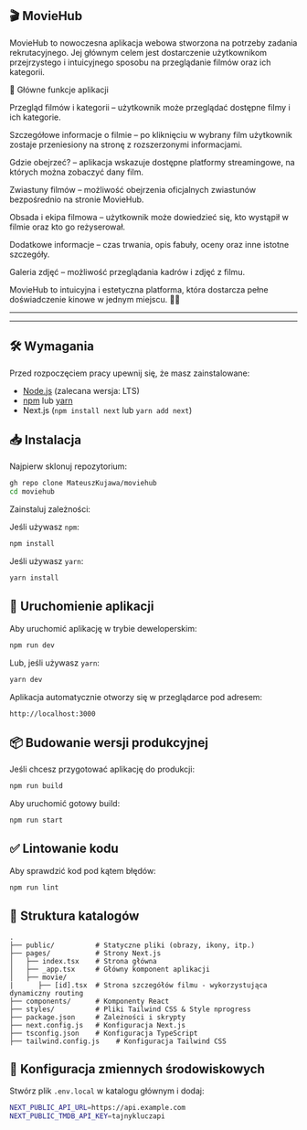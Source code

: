 ## 🎬 MovieHub

MovieHub to nowoczesna aplikacja webowa stworzona na potrzeby zadania rekrutacyjnego. Jej głównym celem jest dostarczenie użytkownikom przejrzystego i intuicyjnego sposobu na przeglądanie filmów oraz ich kategorii.

📌 Główne funkcje aplikacji

Przegląd filmów i kategorii – użytkownik może przeglądać dostępne filmy i ich kategorie.

Szczegółowe informacje o filmie – po kliknięciu w wybrany film użytkownik zostaje przeniesiony na stronę z rozszerzonymi informacjami.

Gdzie obejrzeć? – aplikacja wskazuje dostępne platformy streamingowe, na których można zobaczyć dany film.

Zwiastuny filmów – możliwość obejrzenia oficjalnych zwiastunów bezpośrednio na stronie MovieHub.

Obsada i ekipa filmowa – użytkownik może dowiedzieć się, kto wystąpił w filmie oraz kto go reżyserował.

Dodatkowe informacje – czas trwania, opis fabuły, oceny oraz inne istotne szczegóły.

Galeria zdjęć – możliwość przeglądania kadrów i zdjęć z filmu.

MovieHub to intuicyjna i estetyczna platforma, która dostarcza pełne doświadczenie kinowe w jednym miejscu. 🎥🍿

________________________________________________________________________________________________________________________________________________________
________________________________________________________________________________________________________________________________________________________

## 🛠 Wymagania

Przed rozpoczęciem pracy upewnij się, że masz zainstalowane:

- [Node.js](https://nodejs.org/) (zalecana wersja: LTS)
- [npm](https://www.npmjs.com/) lub [yarn](https://yarnpkg.com/)
- Next.js (`npm install next` lub `yarn add next`)

## 📥 Instalacja

Najpierw sklonuj repozytorium:

```sh
gh repo clone MateuszKujawa/moviehub
cd moviehub
```

Zainstaluj zależności:

Jeśli używasz `npm`:

```sh
npm install
```

Jeśli używasz `yarn`:

```sh
yarn install
```

## 🚀 Uruchomienie aplikacji

Aby uruchomić aplikację w trybie deweloperskim:

```sh
npm run dev
```

Lub, jeśli używasz `yarn`:

```sh
yarn dev
```

Aplikacja automatycznie otworzy się w przeglądarce pod adresem:

```
http://localhost:3000
```

## 📦 Budowanie wersji produkcyjnej

Jeśli chcesz przygotować aplikację do produkcji:

```sh
npm run build
```

Aby uruchomić gotowy build:

```sh
npm run start
```

## ✅ Lintowanie kodu

Aby sprawdzić kod pod kątem błędów:

```sh
npm run lint
```

## 📁 Struktura katalogów

```
.
├── public/          # Statyczne pliki (obrazy, ikony, itp.)
├── pages/           # Strony Next.js
│   ├── index.tsx    # Strona główna
│   ├── _app.tsx     # Główny komponent aplikacji
│   ├── movie/
|      ├── [id].tsx  # Strona szczegółów filmu - wykorzystująca dynamiczny routing
├── components/      # Komponenty React
├── styles/          # Pliki Tailwind CSS & Style nprogress
├── package.json     # Zależności i skrypty
├── next.config.js   # Konfiguracja Next.js
├── tsconfig.json    # Konfiguracja TypeScript
├── tailwind.config.js    # Konfiguracja Tailwind CSS
```

## 🔑 Konfiguracja zmiennych środowiskowych

Stwórz plik `.env.local` w katalogu głównym i dodaj:

```sh
NEXT_PUBLIC_API_URL=https://api.example.com
NEXT_PUBLIC_TMDB_API_KEY=tajnykluczapi
```
